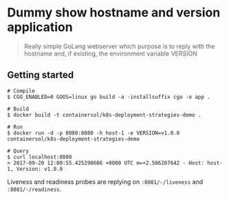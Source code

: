 Dummy show hostname and version application
===========================================

> Really simple GoLang webserver which purpose is to reply with the hostname and, if existing, the environment variable VERSION

## Getting started

```
# Compile
$ CGO_ENABLED=0 GOOS=linux go build -a -installsuffix cgo -o app .

# Build
$ docker build -t containersol/k8s-deployment-strategies-demo .

# Run
$ docker run -d -p 8080:8080 -h host-1 -e VERSION=v1.0.0 containersol/k8s-deployment-strategies-demo

# Query
$ curl localhost:8080
> 2017-09-20 12:00:55.425290606 +0000 UTC m=+2.506207642 - Host: host-1, Version: v1.0.0
```

Liveness and readiness probes are replying on `:8081/-/liveness` and `:8081/-/readiness`.
